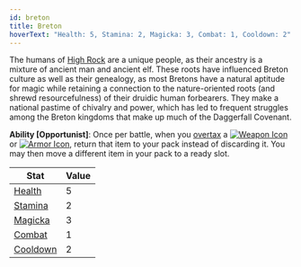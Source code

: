 ```yaml
---
id: breton
title: Breton
hoverText: "Health: 5, Stamina: 2, Magicka: 3, Combat: 1, Cooldown: 2"
---
```


The humans of [High Rock](/docs/campaign/provinces/high-rock) are a unique people, as their ancestry is a mixture of ancient man and ancient elf. These roots have influenced Breton culture as well as their genealogy, as most Bretons have a natural aptitude for magic while retaining a connection to the nature-oriented roots (and shrewd resourcefulness) of their druidic human forbearers. They make a national pastime of chivalry and power, which has led to frequent struggles among the Breton kingdoms that make up much of the Daggerfall Covenant.

**Ability [Opportunist]**: Once per battle, when you [overtax](/docs/adventurer/items/overtax) a [<img src="/icons/weapon.svg" alt="Weapon Icon" className="icon-svg" />](/docs/adventurer/items/types/weapon) or [<img src="/icons/armor.svg" alt="Armor Icon" className="icon-svg" />](/docs/adventurer/items/types/armor), return that item to your pack instead of discarding it. You may then move a different item in your pack to a ready slot.

| Stat                                                  | Value |
| ----------------------------------------------------- | ----- |
| [Health](/docs/adventurer/stats/health)               | 5     |
| [Stamina](/docs/adventurer/stats/stamina)             | 2     |
| [Magicka](/docs/adventurer/stats/magicka)             | 3     |
| [Combat](/docs/adventurer/skill-lines/warrior/combat) | 1     |
| [Cooldown](/docs/adventurer/stats/cooldown)           | 2     |
